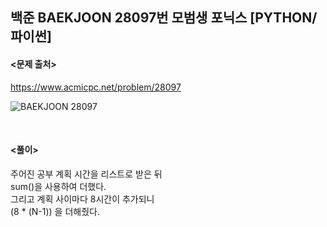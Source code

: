 ## 백준 BAEKJOON 28097번 모범생 포닉스 [PYTHON/파이썬]

#### <문제 출처><br>
https://www.acmicpc.net/problem/28097

![BAEKJOON 28097](https://blog.kakaocdn.net/dn/ber2HH/btsjZEiP2Pq/07nOAGTpl1dZity5w5Nobk/img.png)

<br>

#### <풀이><br>

주어진 공부 계획 시간을 리스트로 받은 뒤  
sum()을 사용하여 더했다.  
그리고 계획 사이마다 8시간이 추가되니  
(8 * (N-1)) 을 더해줬다.  